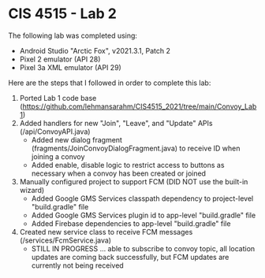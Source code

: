 # CIS 4515 - Lab 2

The following lab was completed using:
- Android Studio "Arctic Fox", v2021.3.1, Patch 2
- Pixel 2 emulator (API 28)
- Pixel 3a XML emulator (API 29)

Here are the steps that I followed in order to complete this lab:
1. Ported Lab 1 code base (https://github.com/lehmansarahm/CIS4515_2021/tree/main/Convoy_Lab1)
2. Added handlers for new "Join", "Leave", and "Update" APIs (/api/ConvoyAPI.java)
   - Added new dialog fragment (fragments/JoinConvoyDialogFragment.java) to receive ID when joining a convoy
   - Added enable, disable logic to restrict access to buttons as necessary when a convoy has been created or joined
3. Manually configured project to support FCM (DID NOT use the built-in wizard)
    - Added Google GMS Services classpath dependency to project-level "build.gradle" file
    - Added Google GMS Services plugin id to app-level "build.gradle" file
    - Added Firebase dependencies to app-level "build.gradle" file
4. Created new service class to receive FCM messages (/services/FcmService.java)
   - STILL IN PROGRESS ... able to subscribe to convoy topic, all location updates are coming back successfully, but FCM updates are currently not being received